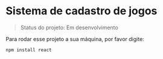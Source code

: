 <h1>Sistema de cadastro de jogos </h1>

> Status do projeto: Em desenvolvimento

Para rodar esse projeto a sua máquina, por favor digite:

```
npm install react
```
